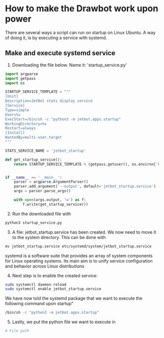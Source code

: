 # How to make the Drawbot work upon power

There are several ways a script can run on startup on Linux Ubuntu.
A way of doing it, is by executing a service with systemd.

## Make and execute systemd service

1. Downloading the file below. Name it: 'startup_service.py'
```python
import argparse
import getpass
import os

STARTUP_SERVICE_TEMPLATE = """
[Unit]
Description=JetBot stats display service
[Service]
Type=simple
User=%s
ExecStart=/bin/sh -c "python3 -m jetbot.apps.startup"
WorkingDirectory=%s
Restart=always
[Install]
WantedBy=multi-user.target
"""

STATS_SERVICE_NAME = 'jetbot_startup'

def get_startup_service():
    return STARTUP_SERVICE_TEMPLATE % (getpass.getuser(), os.environ['HOME'])


if __name__ == '__main__':
    parser = argparse.ArgumentParser()
    parser.add_argument('--output', default='jetbot_startup.service')
    args = parser.parse_args()

    with open(args.output, 'w') as f:
        f.write(get_startup_service())
```

2. Run the downloaded file with
```python
python3 startup_service.py
```

3. A file: jetbot_startup.service has been created. We now need to move it to the system directory. This can be done with
```bash
mv jetbot_startup.service etc/systemd/system/jetbot_startup.service
```
systemd is a software suite that provides an array of system components for Linux operating systems. Its main aim is to unify service configuration and behavior across Linux distributions

4. Next step is to enable the created service:
```bash
sudo systemctl daemon-reload
sudo systemctl enable jetbot_startup.service
```
We have now told the systemd package that we want to execute the following command upon startup"
```bash
/bin/sh -c "python3 -m jetbot.apps.startup"
```

5. Lastly, we put the python file we want to execute in
```bash
# File path
```
